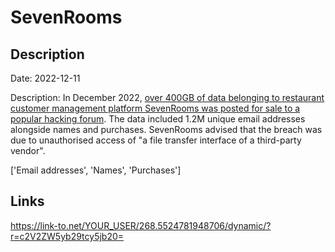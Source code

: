 # SevenRooms

## Description

Date: 2022-12-11

Description:
In December 2022, <a href="https://www.bleepingcomputer.com/news/security/restaurant-crm-platform-sevenrooms-confirms-breach-after-data-for-sale/" target="_blank" rel="noopener">over 400GB of data belonging to restaurant customer management platform SevenRooms was posted for sale to a popular hacking forum</a>. The data included 1.2M unique email addresses alongside names and purchases. SevenRooms advised that the breach was due to unauthorised access of &quot;a file transfer interface of a third-party vendor&quot;.


['Email addresses', 'Names', 'Purchases']

## Links

https://link-to.net/YOUR_USER/268.5524781948706/dynamic/?r=c2V2ZW5yb29tcy5jb20=